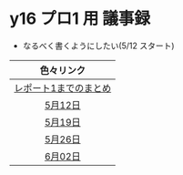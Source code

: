 # y16 プロ1 用 議事録
- なるべく書くようにしたい(5/12 スタート)

|色々リンク                         |
|:---------------------------------:|
|[レポート1までのまとめ](./report1/)|
|[5月12日](./05_12/)                |
|[5月19日](./05_19/)                |
|[5月26日](./05_26/)                |
|[6月02日](./06_02/)                |
